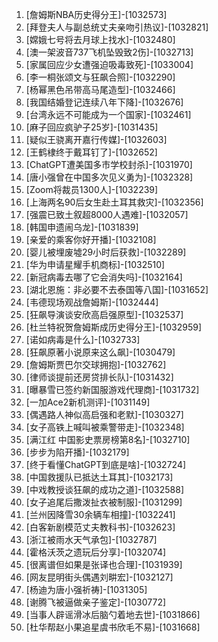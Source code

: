 
1. [詹姆斯NBA历史得分王]-[1032573]
1. [拜登夫人与副总统丈夫亲吻引热议]-[1032821]
1. [嫦娥七号将去月球上找水]-[1032480]
1. [澳一架波音737飞机坠毁致2伤]-[1032713]
1. [家属回应少女遭强迫吸毒致死]-[1033004]
1. [李一桐张颂文与狂飙合照]-[1032290]
1. [杨幂黑色吊带高马尾造型]-[1032466]
1. [我国结婚登记连续八年下降]-[1032676]
1. [台湾永远不可能成为一个国家]-[1032461]
1. [麻子回应疯驴子25岁]-[1031435]
1. [疑似王骁离开嘉行传媒]-[1032603]
1. [王鹤棣终于戴耳钉了]-[1032652]
1. [ChatGPT遭美国多市学校封杀]-[1031970]
1. [唐小强曾在中国多次见义勇为]-[1032328]
1. [Zoom将裁员1300人]-[1032239]
1. [上海两名90后女生赴土耳其救灾]-[1032356]
1. [强震已致土叙超8000人遇难]-[1032057]
1. [韩国申遗闹乌龙]-[1031839]
1. [亲爱的乘客你好开播]-[1032108]
1. [婴儿被埋废墟29小时后获救]-[1032289]
1. [华为申请星耀手机商标]-[1032510]
1. [新冠病毒去哪了它会消失吗]-[1032164]
1. [湖北恩施：非必要不去泰国等八国]-[1031652]
1. [韦德现场观战詹姆斯]-[1032444]
1. [狂飙导演谈安欣高启强原型]-[1032537]
1. [杜兰特祝贺詹姆斯成历史得分王]-[1032959]
1. [诺如病毒是什么]-[1032733]
1. [狂飙原著小说原来这么飙]-[1030479]
1. [詹姆斯贾巴尔交球拥抱]-[1032762]
1. [律师谈提前还房贷排长队]-[1031432]
1. [曝暴雪已签约新国服游戏代理商]-[1031732]
1. [一加Ace2新机测评]-[1031149]
1. [偶遇路人神似高启强和老默]-[1030327]
1. [女子高铁上喊叫被乘警带走]-[1032348]
1. [满江红 中国影史票房榜第8名]-[1032710]
1. [步步为陷开播]-[1032179]
1. [终于看懂ChatGPT到底是啥]-[1032724]
1. [中国救援队已抵达土耳其]-[1032173]
1. [中戏教授谈狂飙的成功之道]-[1032588]
1. [女子追尾后撒泼扯衣被制服]-[1031299]
1. [兰州因降雪30余辆车相撞]-[1032241]
1. [白客新剧模范丈夫教科书]-[1032623]
1. [浙江被雨水天气承包]-[1032787]
1. [霍格沃茨之遗玩后分享]-[1032074]
1. [很离谱但如果是张译也合理]-[1031939]
1. [网友昆明街头偶遇刘畊宏]-[1032127]
1. [杨迪为唐小强祈祷]-[1031305]
1. [谢腾飞被逼做亲子鉴定]-[1030772]
1. [当事人辟谣滑冰后脑勺着地去世]-[1031866]
1. [杜华帮赵小果追星虞书欣毛不易]-[1031668]